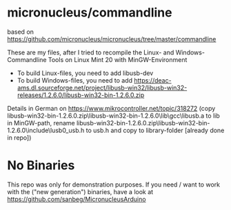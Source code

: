 # micronucleus/commandline
based on https://github.com/micronucleus/micronucleus/tree/master/commandline

These are my files, after I tried to recompile the Linux- and Windows-Commandline Tools on Linux Mint 20 with MinGW-Environment

* To build Linux-files, you need to add libusb-dev
* To build Windows-files, you need to add https://deac-ams.dl.sourceforge.net/project/libusb-win32/libusb-win32-releases/1.2.6.0/libusb-win32-bin-1.2.6.0.zip

Details in German on https://www.mikrocontroller.net/topic/318272 (copy libusb-win32-bin-1.2.6.0.zip\libusb-win32-bin-1.2.6.0\lib\gcc\libusb.a to lib in MinGW-path, 
rename libusb-win32-bin-1.2.6.0.zip\libusb-win32-bin-1.2.6.0\include\lusb0_usb.h to usb.h and copy to library-folder [already done in repo])

# No Binaries
This repo was only for demonstration purposes.
If you need / want to work with the ("new generation") binaries, have a look at https://github.com/sanbeg/MicronucleusArduino
